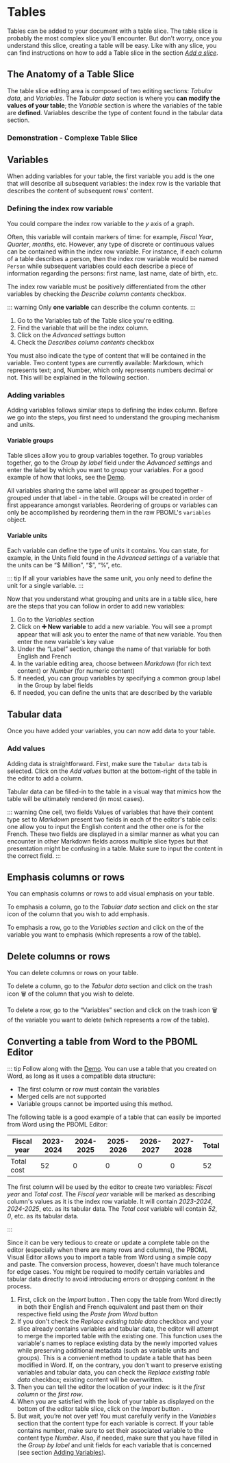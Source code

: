 # Tables

Tables can be added to your document with a table slice. The table slice is probably the most complex slice you’ll encounter. But don’t worry, once you understand this slice, creating a table will be easy. Like with any slice, you can find instructions on how to add a Table slice in the section [*Add a slice*](./structure-your-document.html#add-a-slice).

## The Anatomy of a Table Slice

The table slice editing area is composed of two editing sections: *Tabular data*, and *Variables*. The *Tabular data* section is where you **can modify the values of your table**; the *Variable* section is where the variables of the table are **defined**. Variables describe the type of content found in the tabular data section.

### Demonstration - Complexe Table Slice

<PbomlWidget sample="/samples/lesser_complexe_table.pboml.yaml" mode="edit"></PbomlWidget>

## Variables

When adding variables for your table, the first variable you add is the one that will describe all subsequent variables: the index row is the variable that describes the content of subsequent rows' content.

### Defining the index row variable

You could compare the index row variable to the *y* axis of a graph. 

Often, this variable will contain markers of time: for example, *Fiscal Year*, *Quarter*, *months*, etc. However, any type of discrete or continuous values can be contained within the index row variable. For instance, if each column of a table describes a person, then the index row variable would be named `Person` while subsequent variables could each describe a piece of information regarding the persons: first name, last name, date of birth, etc.

The index row variable must be positively differentiated from the other variables by checking the *Describe column contents* checkbox. 

::: warning
Only **one variable** can describe the column contents.
:::

1.  Go to the Variables tab of the Table slice you're editing.
2.  Find the variable that will be the index column.
3.  Click on the *Advanced settings* button  <Icon hero="adjustments-vertical"></Icon>
4. Check the *Describes column contents* checkbox

You must also indicate the type of content that will be contained in the variable. Two content types are currently available: Markdown, which represents text; and, Number, which only represents numbers decimal or not. This will be explained in the following section.

### Adding variables

Adding variables follows similar steps to defining the index column. Before we go into the steps, you first need to understand the grouping mechanism and units.

#### Variable groups
Table slices allow you to group variables together. To group variables together, go to the *Group by label* field under the *Advanced settings* and enter the label by which you want to group your variables. For a good example of how that looks, see the [Demo](./tables.html#demonstration-complexe-table-slice).

All variables sharing the same label will appear as grouped together - grouped under that label - in the table. Groups will be created in order of first appearance amongst variables. Reordering of groups or variables can only be accomplished by reordering them in the raw PBOML's `variables` object.

#### Variable units
Each variable can define the type of units it contains. You can state, for example, in the Units field found in the *Advanced settings* of a variable that the units can be “$ Million”, “$”, “%”, etc.

::: tip
If all your variables have the same unit, you only need to define the unit for a single variable.
:::

Now that you understand what grouping and units are in a table slice, here are the steps that you can follow in order to add new variables:

1.  Go to the *Variables* section
2.  Click on **➕ New variable** to add a new variable. You will see a prompt appear that will ask you to enter the name of that new variable. You then enter the new variable's key value
3.  Under the “Label” section, change the name of that variable for both English and French
4.  In the variable editing area, choose between *Markdown* (for rich text content) or *Number* (for numeric content)
5.  If needed, you can group variables by specifying a common group label in the Group by label fields
6.  If needed, you can define the units that are described by the variable

## Tabular data

Once you have added your variables, you can now add data to your table.

### Add values

Adding data is straightforward. First, make sure the `Tabular data` tab is selected. Click on the *Add values* <Icon hero="arrow-right-circle"></Icon> button at the bottom-right of the table in the editor to add a column.

Tabular data can be filled-in to the table in a visual way that mimics how the table will be ultimately rendered (in most cases).

::: warning One cell, two fields
Values of variables that have their content type set to *Markdown* present two fields in each of the editor's table cells: one allow you to input the English content and the other one is for the French. These two fields are displayed in a similar manner as what you can encounter in other Markdown fields across multiple slice types but that presentation might be confusing in a table. Make sure to input the content in the correct field.
:::

## Emphasis columns or rows

You can emphasis columns or rows to add visual emphasis on your table.

To emphasis a column, go to the *Tabular data* section and click on the star icon <Icon hero="star"></Icon> of the column that you wish to add emphasis.

To emphasis a row, go to the *Variables section* and click on the <Icon hero="star"></Icon> of the variable you want to emphasis (which represents a row of the table).

## Delete columns or rows

You can delete columns or rows on your table.

To delete a column, go to the *Tabular data* section and click on the trash icon 🗑️ of the column that you wish to delete.

To delete a row, go to the “Variables” section and click on the trash icon 🗑️ of the variable you want to delete (which represents a row of the table).

## Converting a table from Word to the PBOML Editor

::: tip
Follow along with the [Demo](./tables.html#demonstration-complexe-table-slice). You can use a table that you created on Word, as long as it uses a compatible data structure:
-  The first column or row must contain the variables
-  Merged cells are not supported
-  Variable groups cannot be imported using this method.

The following table is a good example of a table that can easily be imported from Word using the PBOML Editor:

| Fiscal year | 2023-2024 | 2024-2025 | 2025-2026 | 2026-2027 | 2027-2028 | Total |
| --- | --- | --- | --- | --- | --- | --- |
| Total cost | 52  | 0   | 0   | 0   | 0   | 52  |

The first column will be used by the editor to create two variables: *Fiscal year* and *Total cost*.
The *Fiscal year* variable will be marked as describing column's values as it is the index row variable. It will contain *2023-2024*, *2024-2025*, etc. as its tabular data.
The *Total cost* variable will contain *52*, *0*, etc. as its tabular data.

:::

Since it can be very tedious to create or update a complete table on the editor (especially when there are many rows and columns), the PBOML Visual Editor allows you to import a table from Word using a simple copy and paste. The conversion process, however, doesn't have much tolerance for edge cases. You might be required to modify certain variables and tabular data directly to avoid introducing errors or dropping content in the process.

1.  First, click on the *Import* button  <Icon hero="arrow-down-on-square"></Icon>. Then copy the table from Word directly in both their English and French equivalent and past them on their respective field using the *Paste from Word* button <Icon hero="clipboard-document-list"></Icon>
2.  If you don't check the *Replace existing table data* checkbox and your slice already contains variables and tabular data, the editor will attempt to merge the imported table with the existing one. This function uses the variable's names to replace existing data by the newly imported values while preserving additional metadata (such as variable units and groups). This is a convenient method to update a table that has been modified in Word. If, on the contrary, you don't want to preserve existing variables and tabular data, you can check the *Replace existing table data* checkbox; existing content will be overwritten.
3.  Then you can tell the editor the location of your index: is it the *first column* or the *first row*.
4.  When you are satisfied with the look of your table as displayed on the bottom of the editor table slice, click on the *Import* button <Icon hero="check-circle"></Icon>.
5.  But wait, you’re not over yet! You must carefully verify in the *Variables* section that the content type for each variable is correct. If your table contains number, make sure to set their associated variable to the content type *Number*.
Also, if needed, make sure that you have filled in the *Group by label* and unit fields for each variable that is concerned (see section [Adding Variables](./tables.html#adding-variables)).
